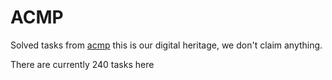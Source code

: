 # ACMP

Solved tasks from [acmp](https://acmp.ru/index.asp?main=tasks) this is our digital heritage, we don't claim anything.

There are currently 240 tasks here
